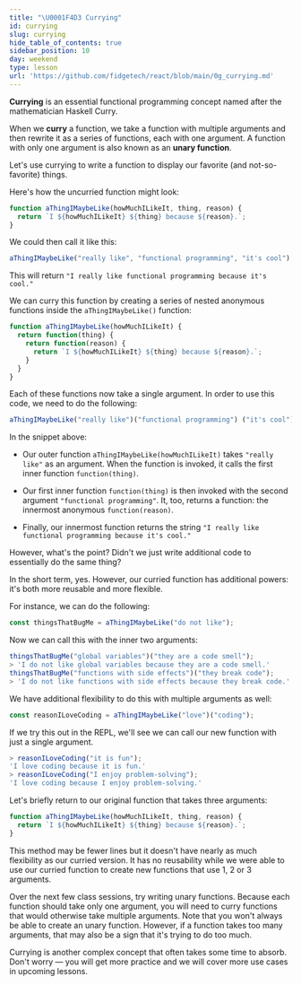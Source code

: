 ```yaml
---
title: "\U0001F4D3 Currying"
id: currying
slug: currying
hide_table_of_contents: true
sidebar_position: 10
day: weekend
type: lesson
url: 'https://github.com/fidgetech/react/blob/main/0g_currying.md'
---
```


**Currying** is an essential functional programming concept named after the mathematician Haskell Curry.

When we **curry** a function, we take a function with multiple arguments and then rewrite it as a series of functions, each with one argument. A function with only one argument is also known as an **unary function**.

Let's use currying to write a function to display our favorite (and not-so-favorite) things.

Here's how the uncurried function might look:

```js
function aThingIMaybeLike(howMuchILikeIt, thing, reason) {
  return `I ${howMuchILikeIt} ${thing} because ${reason}.`;
}
```

We could then call it like this:

```js
aThingIMaybeLike("really like", "functional programming", "it's cool");
```

This will return `"I really like functional programming because it's cool."`

We can curry this function by creating a series of nested anonymous functions inside the `aThingIMaybeLike()` function:

```js
function aThingIMaybeLike(howMuchILikeIt) {
  return function(thing) {
    return function(reason) {
      return `I ${howMuchILikeIt} ${thing} because ${reason}.`;
    }
  }
}
```

Each of these functions now take a single argument. In order to use this code, we need to do the following:

```js
aThingIMaybeLike("really like")("functional programming") ("it's cool")
```

In the snippet above:

* Our outer function `aThingIMaybeLike(howMuchILikeIt)` takes `"really like"` as an argument. When the function is invoked, it calls the first inner function `function(thing)`.
* Our first inner function `function(thing)` is then invoked with the second argument `"functional programming"`. It, too, returns a function: the innermost anonymous `function(reason)`.

* Finally, our innermost function returns the string `"I really like functional programming because it's cool."`

However, what's the point? Didn't we just write additional code to essentially do the same thing?

In the short term, yes. However, our curried function has additional powers: it's both more reusable and more flexible.

For instance, we can do the following:

```js
const thingsThatBugMe = aThingIMaybeLike("do not like");
```

Now we can call this with the inner two arguments:

```javascript
thingsThatBugMe("global variables")("they are a code smell");
> 'I do not like global variables because they are a code smell.'
thingsThatBugMe("functions with side effects")("they break code");
> 'I do not like functions with side effects because they break code.'
```

We have additional flexibility to do this with multiple arguments as well:

```js
const reasonILoveCoding = aThingIMaybeLike("love")("coding");
```

If we try this out in the REPL, we'll see we can call our new function with just a single argument.

```javascript
> reasonILoveCoding("it is fun");
'I love coding because it is fun.'
> reasonILoveCoding("I enjoy problem-solving");
'I love coding because I enjoy problem-solving.'
```

Let's briefly return to our original function that takes three arguments:

```js
function aThingIMaybeLike(howMuchILikeIt, thing, reason) {
  return `I ${howMuchILikeIt} ${thing} because ${reason}.`;
}
```

This method may be fewer lines but it doesn't have nearly as much flexibility as our curried version. It has no reusability while we were able to use our curried function to create new functions that use 1, 2 or 3 arguments.

Over the next few class sessions, try writing unary functions. Because each function should take only one argument, you will need to curry functions that would otherwise take multiple arguments. Note that you won't always be able to create an unary function. However, if a function takes too many arguments, that may also be a sign that it's trying to do too much.

Currying is another complex concept that often takes some time to absorb. Don't worry — you will get more practice and we will cover more use cases in upcoming lessons.